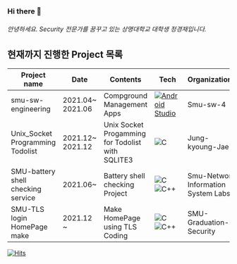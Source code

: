 ### Hi there 👋
###### 안녕하세요. Security 전문가를 꿈꾸고 있는 상명대학교 대학생 정경재입니다.

## 현재까지 진행한 Project 목록<div align="center"> <!--가운데 정렬-->
<!-- START OF PROFILE STACK, DO NOT REMOVE -->
| Project name                   | Date             | Contents                       | Tech | Organizations                        |
|--------------------------------|------------------|--------------------------------|------|--------------------------------------|
| smu-sw-engineering              | 2021.04~ 2021.06 | Compground Management Apps     |[![Android Studio](https://img.shields.io/static/v1?label=&message=Andoird&color=3DDC84&logo=android&logoColor=FFFFFF)](https://developer.android.com/studio?hl=ko)| Smu-sw-4                             |
| Unix_Socket Programming Todolist| 2021.12~ 2021.12            | Unix Socket Progamming for Todolist with SQLITE3                        |![C](https://img.shields.io/static/v1?label=&message=C&color=lightgrey&logo=C&logoColor=A8B9CC)         | Jung-kyoung-Jae   |
| SMU-battery shell checking service  | 2021.06~         | Battery shell checking Project |![C](https://img.shields.io/static/v1?label=&message=C&color=lightgrey&logo=C&logoColor=A8B9CC)![C++](https://img.shields.io/badge/c++-00599C?style=flat-square&logo=c%2B%2B&logoColor=white)      | Smu-Network Information System Labs  |
| SMU-TLS login HomePage make   | 2021.12 ~           | Make HomePage using TLS Coding | ![C](https://img.shields.io/static/v1?label=&message=C&color=lightgrey&logo=C&logoColor=A8B9CC) ![C++](https://img.shields.io/badge/c++-00599C?style=flat-square&logo=c%2B%2B&logoColor=white)| SMU-Graduation-Security|
<!-- END OF PROFILE STACK, DO NOT REMOVE -->


[![Hits](https://hits.seeyoufarm.com/api/count/incr/badge.svg?url=https%3A%2F%2Fgithub.com%2Farad4228&count_bg=%2379C83D&title_bg=%23555555&icon=&icon_color=%23E7E7E7&title=hits&edge_flat=false)](https://hits.seeyoufarm.com)
<!--
**arad4228/arad4228** is a ✨ _special_ ✨ repository because its `README.md` (this file) appears on your GitHub profile.

Here are some ideas to get you started:

- 🔭 I’m currently working on ...
- 🌱 I’m currently learning ...
- 👯 I’m looking to collaborate on ...
- 🤔 I’m looking for help with ...
- 💬 Ask me about ...
- 📫 How to reach me: ...
- 😄 Pronouns: ...
- ⚡ Fun fact: ...
-->
